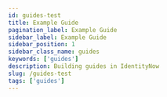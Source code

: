 ```yaml
---
id: guides-test
title: Example Guide
pagination_label: Example Guide
sidebar_label: Example Guide
sidebar_position: 1
sidebar_class_name: guides
keywords: ['guides']
description: Building guides in IdentityNow
slug: /guides-test
tags: ['guides']
---
```


